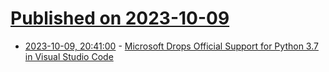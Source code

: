 # [Published on 2023-10-09](index.md)

* [2023-10-09, 20:41:00](https://developers.slashdot.org/story/23/10/09/1926220/microsoft-drops-official-support-for-python-37-in-visual-studio-code?utm_source=rss1.0mainlinkanon&utm_medium=feed) - [Microsoft Drops Official Support for Python 3.7 in Visual Studio Code](https://developers.slashdot.org/story/23/10/09/1926220/microsoft-drops-official-support-for-python-37-in-visual-studio-code?utm_source=rss1.0mainlinkanon&utm_medium=feed)
